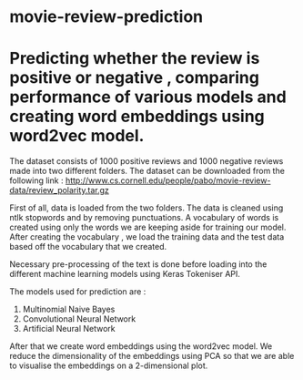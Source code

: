 # movie-review-prediction
# Predicting whether the review is positive or negative , comparing performance of various models and creating word embeddings using word2vec model. 

The dataset consists of 1000 positive reviews and 1000 negative reviews made into two different folders.
The dataset can be downloaded from the following link :
http://www.cs.cornell.edu/people/pabo/movie-review-data/review_polarity.tar.gz

First of all, data is loaded from the two folders. The data is cleaned using ntlk stopwords and by removing punctuations. A vocabulary of words is created using only the words we are keeping aside for training our model. 
After creating the vocabulary , we load the training data and the test data based off the vocabulary that we created.

Necessary pre-processing of the text is done before loading into the different machine learning models using Keras Tokeniser API.

The models used for prediction are :
1. Multinomial Naive Bayes 
2. Convolutional Neural Network 
3. Artificial Neural Network

After that we create word embeddings using the word2vec model. We reduce the dimensionality of the embeddings using PCA so that we are able to visualise the embeddings on a 2-dimensional plot.

